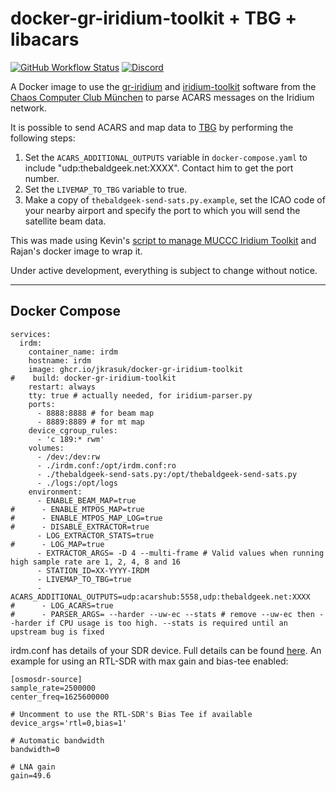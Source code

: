# docker-gr-iridium-toolkit + TBG + libacars
[![GitHub Workflow Status](https://img.shields.io/github/actions/workflow/status/jkrasuk/docker-gr-iridium-toolkit/deploy.yml?branch=master)](https://github.com/rpatel3001/docker-gr-iridium-toolkit/actions/workflows/deploy.yml)
[![Discord](https://img.shields.io/discord/734090820684349521)](https://discord.gg/sTf9uYF)

A Docker image to use the [gr-iridium](https://github.com/muccc/gr-iridium) and [iridium-toolkit](https://github.com/muccc/iridium-toolkit) software from the [Chaos Computer Club München](https://muc.ccc.de/) to parse ACARS messages on the Iridium network.

It is possible to send ACARS and map data to [TBG](https://thebaldgeek.github.io) by performing the following steps:
1. Set the `ACARS_ADDITIONAL_OUTPUTS` variable in `docker-compose.yaml` to include "udp:thebaldgeek.net:XXXX". Contact him to get the port number.
3. Set the `LIVEMAP_TO_TBG` variable to true.
2. Make a copy of `thebaldgeek-send-sats.py.example`, set the ICAO code of your nearby airport and specify the port to which you will send the satellite beam data.


This was made using Kevin's [script to manage MUCCC Iridium Toolkit](https://gist.github.com/kevinelliott/8bfbcc5555624082f743a7620322ee5c) and Rajan's docker image to wrap it.

Under active development, everything is subject to change without notice.

---

## Docker Compose

```
services:
  irdm:
    container_name: irdm
    hostname: irdm
    image: ghcr.io/jkrasuk/docker-gr-iridium-toolkit
#    build: docker-gr-iridium-toolkit
    restart: always
    tty: true # actually needed, for iridium-parser.py
    ports:
      - 8888:8888 # for beam map
      - 8889:8889 # for mt map
    device_cgroup_rules:
      - 'c 189:* rwm'
    volumes:
      - /dev:/dev:rw
      - ./irdm.conf:/opt/irdm.conf:ro
      - ./thebaldgeek-send-sats.py:/opt/thebaldgeek-send-sats.py
      - ./logs:/opt/logs
    environment:
      - ENABLE_BEAM_MAP=true
#      - ENABLE_MTPOS_MAP=true
#      - ENABLE_MTPOS_MAP_LOG=true
#      - DISABLE_EXTRACTOR=true
      - LOG_EXTRACTOR_STATS=true
#      - LOG_MAP=true
      - EXTRACTOR_ARGS= -D 4 --multi-frame # Valid values when running high sample rate are 1, 2, 4, 8 and 16
      - STATION_ID=XX-YYYY-IRDM
      - LIVEMAP_TO_TBG=true
      - ACARS_ADDITIONAL_OUTPUTS=udp:acarshub:5558,udp:thebaldgeek.net:XXXX
#      - LOG_ACARS=true
#      - PARSER_ARGS= --harder --uw-ec --stats # remove --uw-ec then --harder if CPU usage is too high. --stats is required until an upstream bug is fixed

```

irdm.conf has details of your SDR device. Full details can be found [here](https://github.com/muccc/gr-iridium?tab=readme-ov-file#configuration-file). An example for using an RTL-SDR with max gain and bias-tee enabled:

```
[osmosdr-source]
sample_rate=2500000
center_freq=1625600000

# Uncomment to use the RTL-SDR's Bias Tee if available
device_args='rtl=0,bias=1'

# Automatic bandwidth
bandwidth=0

# LNA gain
gain=49.6
```
